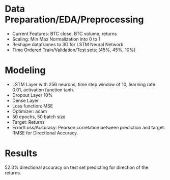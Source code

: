 # Data Preparation/EDA/Preprocessing

- Current Features: BTC close, BTC volume, returns
- Scaling: Min Max Normalization into 0 to 1
- Reshape dataframes to 3D for LSTM Neural Network
- Time Ordered Train/Validation/Test sets:  (45%, 45%, 10%)


# Modeling

- LSTM Layer with 256 neurons, time step window of 10, learning rate 0.01, activation function tanh.
- Dropout Layer 10%
- Dense Layer
- Loss function: MSE
- Optimizer: adam
- 50 epochs, 50 batch size
- Target: Returns
- Error/Loss/Accuracy: Pearson correlation between prediction and target. RMSE for Directional Accuracy.


# Results

52.3% directional accuracy on test set predicting for direction of the returns.

